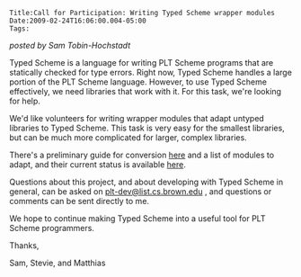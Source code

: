 
    Title:Call for Participation: Writing Typed Scheme wrapper modules
    Date:2009-02-24T16:06:00.004-05:00
    Tags:

*posted by Sam Tobin-Hochstadt*

Typed Scheme is a language for writing PLT Scheme programs that are statically checked for type errors.  Right now, Typed Scheme handles a large portion of the PLT Scheme language.  However, to use Typed Scheme effectively, we need libraries that work with it.  For this task, we're looking for help.



We'd like volunteers for writing wrapper modules that adapt untyped libraries to Typed Scheme. This task is very easy for the smallest libraries, but can be  much more complicated for larger, complex libraries.



There's a preliminary guide for conversion [here](http://www.ccs.neu.edu/home/samth/adapt/) and a list of modules to adapt, and their current status is available [here](http://www.ccs.neu.edu/home/samth/adapt/Current_Status.html).



Questions about this project, and about developing with Typed Scheme in general, can be asked on [plt-dev@list.cs.brown.edu](mailto:plt-dev@list.cs.brown.edu) , and questions or comments can be sent directly to me.



We hope to continue making Typed Scheme into a useful tool for PLT Scheme programmers.



Thanks,

Sam, Stevie, and Matthias